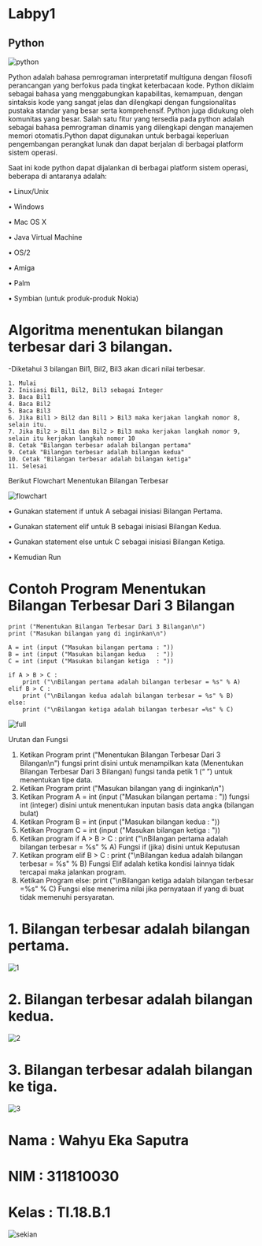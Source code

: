 # Labpy1
  
## Python

![python](https://user-images.githubusercontent.com/46749030/52730204-69c84d00-2fed-11e9-8b31-c7462fa63230.png)
  
   Python adalah bahasa pemrograman interpretatif multiguna dengan filosofi perancangan yang berfokus pada tingkat keterbacaan kode. Python diklaim sebagai bahasa yang menggabungkan kapabilitas, kemampuan, dengan sintaksis kode yang sangat jelas dan dilengkapi dengan fungsionalitas pustaka standar yang besar serta komprehensif. Python juga didukung oleh komunitas yang besar. 
Salah satu fitur yang tersedia pada python adalah sebagai bahasa pemrograman dinamis yang dilengkapi dengan manajemen memori otomatis.Python dapat digunakan untuk berbagai keperluan pengembangan perangkat lunak dan dapat berjalan di berbagai platform sistem operasi. 

Saat ini kode python dapat dijalankan di berbagai platform sistem operasi, beberapa di antaranya adalah: 

   •	Linux/Unix

   •	Windows

   •	Mac OS X

   •	Java Virtual Machine

   •	OS/2

   •	Amiga

   •	Palm

   •	Symbian (untuk produk-produk Nokia)


# Algoritma menentukan bilangan terbesar dari 3 bilangan.

  -Diketahui 3 bilangan Bil1, Bil2, Bil3 akan dicari nilai terbesar.

    1. Mulai
    2. Inisiasi Bil1, Bil2, Bil3 sebagai Integer
    3. Baca Bil1
    4. Baca Bil2
    5. Baca Bil3
    6. Jika Bil1 > Bil2 dan Bil1 > Bil3 maka kerjakan langkah nomor 8, selain itu.
    7. Jika Bil2 > Bil1 dan Bil2 > Bil3 maka kerjakan langkah nomor 9, selain itu kerjakan langkah nomor 10
    8. Cetak "Bilangan terbesar adalah bilangan pertama"
    9. Cetak "Bilangan terbesar adalah bilangan kedua"
    10. Cetak "Bilangan terbesar adalah bilangan ketiga"
    11. Selesai

Berikut Flowchart Menentukan Bilangan Terbesar

![flowchart](https://user-images.githubusercontent.com/46749030/52732426-beba9200-2ff2-11e9-9834-d233c830c816.png)
 
  •	Gunakan statement if untuk A sebagai inisiasi Bilangan Pertama.
  
  •	Gunakan statement elif untuk B sebagai inisiasi Bilangan Kedua.
  
  •	Gunakan statement else untuk C sebagai inisiasi Bilangan Ketiga.
  
  •	Kemudian Run


# Contoh Program Menentukan Bilangan Terbesar Dari 3 Bilangan

    print ("Menentukan Bilangan Terbesar Dari 3 Bilangan\n")
    print ("Masukan bilangan yang di inginkan\n")

    A = int (input ("Masukan bilangan pertama : "))
    B = int (input ("Masukan bilangan kedua   : "))
    C = int (input ("Masukan bilangan ketiga  : "))

    if A > B > C :
        print ("\nBilangan pertama adalah bilangan terbesar = %s" % A)
    elif B > C :
        print ("\nBilangan kedua adalah bilangan terbesar = %s" % B)
    else:
        print ("\nBilangan ketiga adalah bilangan terbesar =%s" % C)
        
![full](https://user-images.githubusercontent.com/46749030/52729461-d04c6b80-2feb-11e9-9482-8bdbcb9b0dde.png)

Urutan dan Fungsi

1.	Ketikan Program print ("Menentukan Bilangan Terbesar Dari 3 Bilangan\n") fungsi print disini untuk menampilkan kata (Menentukan Bilangan Terbesar Dari 3 Bilangan) fungsi tanda petik 1 (“ ”) untuk menentukan tipe data.
2.	Ketikan Program print ("Masukan bilangan yang di inginkan\n")
3.	Ketikan Program A = int (input ("Masukan bilangan pertama : ")) fungsi int (integer) disini untuk menentukan inputan basis data angka (bilangan bulat)
4.	Ketikan Program B = int (input ("Masukan bilangan kedua   : "))
5.	Ketikan Program C = int (input ("Masukan bilangan ketiga  : "))
6.	Ketikan program if A > B > C : 
    print ("\nBilangan pertama adalah bilangan terbesar = %s" % A) Fungsi if (jika) disini untuk Keputusan
7.	Ketikan program elif B > C :
    print ("\nBilangan kedua adalah bilangan terbesar = %s" % B) Fungsi Elif adalah ketika kondisi lainnya tidak tercapai maka jalankan program.
8.	Ketikan Program else:
    print ("\nBilangan ketiga adalah bilangan terbesar =%s" % C) Fungsi else menerima nilai jika pernyataan if yang di buat tidak memenuhi persyaratan.


# 1. Bilangan terbesar adalah bilangan pertama.

![1](https://user-images.githubusercontent.com/46749030/52729465-d17d9880-2feb-11e9-808b-c3de873a45fc.png)

# 2. Bilangan terbesar adalah bilangan kedua.

![2](https://user-images.githubusercontent.com/46749030/52729467-d2aec580-2feb-11e9-9214-d96a79b135eb.png)

# 3. Bilangan terbesar adalah bilangan ke tiga.

![3](https://user-images.githubusercontent.com/46749030/52729470-d3dff280-2feb-11e9-990c-46fb3c5ee923.png)



# Nama  : Wahyu Eka Saputra

# NIM   : 311810030

# Kelas : TI.18.B.1

![sekian](https://user-images.githubusercontent.com/46749030/52730276-89f80c00-2fed-11e9-99f8-6661f32c8c26.jpg)
